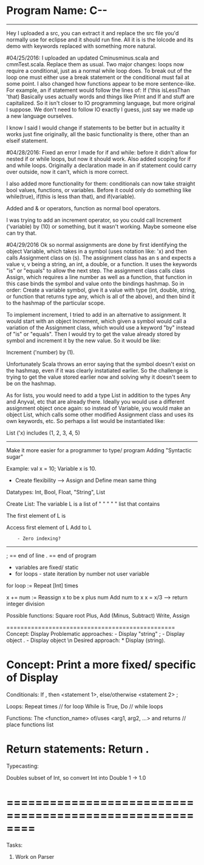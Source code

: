 # Program Name: C--

------------------------------------------------
Hey I uploaded a src, you can extract it and replace the src file
you'd normally use for eclipse and it should run fine. All it is
is the lolcode and its demo with keywords replaced with something more
natural. 

#04/25/2016:
I uploaded an updated Cminusminus.scala and cmmTest.scala. Replace them as usual.
Two major changes: loops now require a conditional, just as a normal while loop does. To break out of the loop one must either use a break statement or the conditional must fail at some point.
I also changed how functions appear to be more sentence-like. For example, an if statement would follow the lines of:
        If ('this isLessThan 'that)
Basically uses actually words and things like Print and If and stuff are capitalized. So it isn't closer to IO programming language, but more original I suppose. We don't need to follow IO exactly I guess, just say we made up a new language ourselves.

I know I said I would change if statements to be better but in actuality it works just fine originally, all the basic functionality is there, other than an elseif statement.

#04/28/2016:
Fixed an error I made for if and while: before it didn't allow for nested if or while loops, but now it should work.
Also added scoping for if and while loops. Originally a declaration made in an if statement could carry over outside, now it can't, which is more correct. 

I also added more functionality for them: conditionals can now take straight bool values, functions, or variables. Before it could only do something like while(true), if(this is less than that), and if(variable).

Added and & or operators, function as normal bool operators.

I was trying to add an increment operator, so you could call Increment ('variable) by (10) or something, but it wasn't working. Maybe someone else can try that.

#04/29/2016
Ok so normal assignments are done by first identifying the object Variable, which takes in a symbol (uses notation like: 'x) and then calls Assignment class on (s). The assignment class has an s and expects a value v, v being a string, an int, a double, or a function. It uses the keywords "is" or "equals" to allow the next step. The assignment class calls class Assign, which requires a line number as well as a function, that function in this case binds the symbol and value onto the bindings hashmap. So in order: Create a variable symbol, give it a value with type (int, double, string, or function that returns type any, which is all of the above), and then bind it to the hashmap of the particular scope.

To implement increment, I tried to add in an alternative to assignment. It would start with an object Increment, which given a symbol would call a variation of the Assignment class, which would use a keyword "by" instead of "is" or "equals". Then I would try to get the value already stored by symbol and increment it by the new value. So it would be like:

Increment ('number) by (1).

Unfortunately Scala throws an error saying that the symbol doesn't exist on the hashmap, even if it was clearly instatiated earlier. So the challenge is trying to get the value stored earlier now and solving why it doesn't seem to be on the hashmap.

As for lists, you would need to add a type List in addition to the types Any and Anyval, etc that are already there. Ideally you would use a different assignment object once again: so instead of Variable, you would make an object List, which calls some other modified Assignment class and uses its own keywords, etc. So perhaps a list would be instantiated like:

List ('x) includes (1, 2, 3, 4, 5)

------------------------------------------------
Make it more easier for a programmer to type/ program
Adding "Syntactic sugar"

Example:
val x = 10;
Variable x is 10.

* Create flexibility --> Assign and Define mean same thing


Datatypes: Int, Bool, Float, "String", List

Create List:
The variable L is a list of <Type>
"    "       " "  " <Type> list that contains <values>

The first element of L is <statement>

Access first element of L
Add <variable> to L

        - Zero indexing?
------------------------------------------------

; == end of line
. == end of program

* variables are fixed/ static
* for loops - state iteration by number not user variable

for loop := Repeat [Int] times

x += num := Reassign x to be x plus num
            Add num to x
x = x/3 --> return integer division

Possible functions:
Square root
Plus, Add (Minus, Subtract)
Write, Assign

================================================
Concept: Display
        Problematic approaches:
                - Display "string" ;
                - Display object .
                - Display object \n
        Desired approach:
                * Display (string).

Concept: Print a more fixed/ specific of Display
===================================================

Conditionals:
If <Bool>, then <statement 1>, else/otherwise <statement 2> ;

Loops:
Repeat <statement> <Int> times                  // for loop
While <conditional> is True, Do <statement>     // while loops


Functions:
The <function_name> of/uses <arg1, arg2, ...> and returns <Type>
// place functions list


Return statements:
Return <statment>.
======================================================

Typecasting:

Doubles subset of Int, so convert Int into Double
1 -> 1.0

========================================================
========================================================

Tasks:
1) Work on Parser
